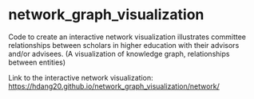 # network_graph_visualization

Code to create an interactive network visualization illustrates committee relationships between scholars in higher education with their advisors and/or advisees.
(A visualization of knowledge graph, relationships between entities)

Link to the interactive network visualization: https://hdang20.github.io/network_graph_visualization/network/
